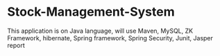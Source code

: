 # Stock-Management-System
This application is on Java language, will use Maven, MySQL, ZK Framework, hibernate, Spring framework, Spring Security, Junit, Jasper report  

